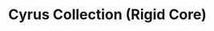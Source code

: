 ﻿---
layout: collection
title: "Cyrus Collection (Rigid Core)"
collection: "Cyrus"
subtype: "rigid-core"
---

